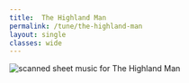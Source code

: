 ```yaml
---
title:  The Highland Man
permalink: /tune/the-highland-man
layout: single
classes: wide
---
```


<img src="/tune/scan/the-highland-man.jpg" alt="scanned sheet music for The Highland Man">

